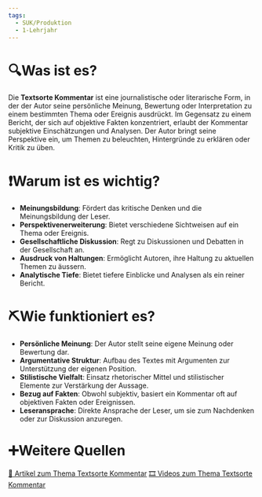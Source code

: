 ```yaml
---
tags:
  - SUK/Produktion
  - 1-Lehrjahr
---
```

# 🔍Was ist es?
Die **Textsorte Kommentar** ist eine journalistische oder literarische Form, in der der Autor seine persönliche Meinung, Bewertung oder Interpretation zu einem bestimmten Thema oder Ereignis ausdrückt. Im Gegensatz zu einem Bericht, der sich auf objektive Fakten konzentriert, erlaubt der Kommentar subjektive Einschätzungen und Analysen. Der Autor bringt seine Perspektive ein, um Themen zu beleuchten, Hintergründe zu erklären oder Kritik zu üben.

# ❗Warum ist es wichtig?
- **Meinungsbildung**: Fördert das kritische Denken und die Meinungsbildung der Leser.
- **Perspektivenerweiterung**: Bietet verschiedene Sichtweisen auf ein Thema oder Ereignis.
- **Gesellschaftliche Diskussion**: Regt zu Diskussionen und Debatten in der Gesellschaft an.
- **Ausdruck von Haltungen**: Ermöglicht Autoren, ihre Haltung zu aktuellen Themen zu äussern.
- **Analytische Tiefe**: Bietet tiefere Einblicke und Analysen als ein reiner Bericht.

# ⛏Wie funktioniert es?
- **Persönliche Meinung**: Der Autor stellt seine eigene Meinung oder Bewertung dar.
- **Argumentative Struktur**: Aufbau des Textes mit Argumenten zur Unterstützung der eigenen Position.
- **Stilistische Vielfalt**: Einsatz rhetorischer Mittel und stilistischer Elemente zur Verstärkung der Aussage.
- **Bezug auf Fakten**: Obwohl subjektiv, basiert ein Kommentar oft auf objektiven Fakten oder Ereignissen.
- **Leseransprache**: Direkte Ansprache der Leser, um sie zum Nachdenken oder zur Diskussion anzuregen.

# ➕Weitere Quellen
[📄 Artikel zum Thema Textsorte Kommentar](https://www.google.com/search?q=Textsorte+Kommentar&tbm=nws)
[🎞 Videos zum Thema Textsorte Kommentar](https://www.google.com/search?q=Textsorte+Kommentar&tbm=vid)